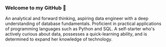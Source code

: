 ### Welcome to my GitHub 👋

An analytical and forward thinking, aspiring data engineer with a deep understanding of database fundamentals. Proficient in practical applications of programming languages such as Python and SQL. A self-starter who's actively curious about data, possesses a quick-learning ability, and is determined to expand her knowledge of technology.
<!--
**r-ellahi/r-ellahi** is a ✨ _special_ ✨ repository because its `README.md` (this file) appears on your GitHub profile.

Here are some ideas to get you started:

- 🔭 I’m currently working on ...
- 🌱 I’m currently learning ...
- 👯 I’m looking to collaborate on ...
- 🤔 I’m looking for help with ...
- 💬 Ask me about ...
- 📫 How to reach me: ...
- 😄 Pronouns: ...
- ⚡ Fun fact: ...
-->
